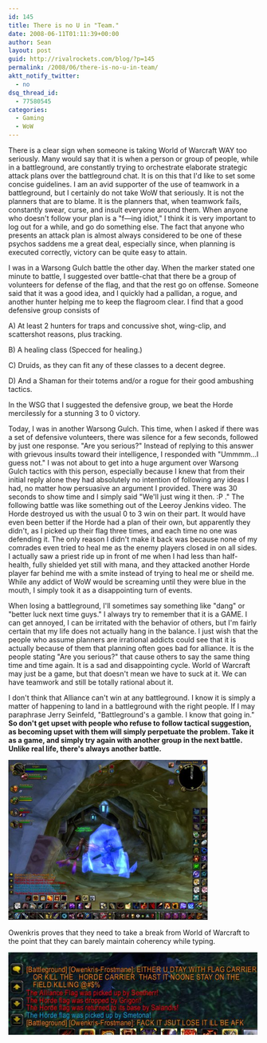 ```yaml
---
id: 145
title: There is no U in "Team."
date: 2008-06-11T01:11:39+00:00
author: Sean
layout: post
guid: http://rivalrockets.com/blog/?p=145
permalink: /2008/06/there-is-no-u-in-team/
aktt_notify_twitter:
  - no
dsq_thread_id:
  - 77580545
categories:
  - Gaming
  - WoW
---
```

There is a clear sign when someone is taking World of Warcraft WAY too seriously. Many would say that it is when a person or group of people, while in a battleground, are constantly trying to orchestrate elaborate strategic attack plans over the battleground chat. It is on this that I'd like to set some concise guidelines. I am an avid supporter of the use of teamwork in a battleground, but I certainly do not take WoW that seriously. It is not the planners that are to blame. It is the planners that, when teamwork fails, constantly swear, curse, and insult everyone around them. When anyone who doesn't follow your plan is a "f&#8212;ing idiot," I think it is very important to log out for a while, and go do something else. The fact that anyone who presents an attack plan is almost always considered to be one of these psychos saddens me a great deal, especially since, when planning is executed correctly, victory can be quite easy to attain.

I was in a Warsong Gulch battle the other day. When the marker stated one minute to battle, I suggested over battle-chat that there be a group of volunteers for defense of the flag, and that the rest go on offense. Someone said that it was a good idea, and I quickly had a pallidan, a rogue, and another hunter helping me to keep the flagroom clear. I find that a good defensive group consists of

A) At least 2 hunters for traps and concussive shot, wing-clip, and scattershot reasons, plus tracking.

B) A healing class (Specced for healing.)

C) Druids, as they can fit any of these classes to a decent degree.

D) And a Shaman for their totems and/or a rogue for their good ambushing tactics.

In the WSG that I suggested the defensive group, we beat the Horde mercilessly for a stunning 3 to 0 victory.

Today, I was in another Warsong Gulch. This time, when I asked if there was a set of defensive volunteers, there was silence for a few seconds, followed by just one response. "Are you serious?" Instead of replying to this answer with grievous insults toward their intelligence, I responded with "Ummmm...I guess not." I was not about to get into a huge argument over Warsong Gulch tactics with this person, especially because I knew that from their initial reply alone they had absolutely no intention of following any ideas I had, no matter how persuasive an argument I provided. There was 30 seconds to show time and I simply said "We'll just wing it then. :P ." The following battle was like something out of the Leeroy Jenkins video. The Horde destroyed us with the usual 0 to 3 win on their part. It would have even been better if the Horde had a plan of their own, but apparently they didn't, as I picked up their flag three times, and each time no one was defending it. The only reason I didn't make it back was because none of my comrades even tried to heal me as the enemy players closed in on all sides. I actually saw a priest ride up in front of me when I had less than half-health, fully shielded yet still with mana, and they attacked another Horde player far behind me with a smite instead of trying to heal me or sheild me. While any addict of WoW would be screaming until they were blue in the mouth, I simply took it as a disappointing turn of events.

When losing a battleground, I'll sometimes say something like "dang" or "better luck next time guys." I always try to remember that it is a GAME. I can get annoyed, I can be irritated with the behavior of others, but I'm fairly certain that my life does not actually hang in the balance. I just wish that the people who assume planners are irrational addicts could see that it is actually because of them that planning often goes bad for alliance. It is the people stating "Are you serious?" that cause others to say the same thing time and time again. It is a sad and disappointing cycle. World of Warcraft may just be a game, but that doesn't mean we have to suck at it. We can have teamwork and still be totally rational about it.

I don't think that Alliance can't win at any battleground. I know it is simply a matter of happening to land in a battleground with the right people. If I may paraphrase Jerry Seinfeld, "Battleground's a gamble. I know that going in." **So don't get upset with people who refuse to follow tactical suggestion, as becoming upset with them will simply perpetuate the problem. Take it as a game, and simply try again with another group in the next battle. Unlike real life, there's always another battle.**

[<img class="aligncenter size-medium wp-image-146" title="I got frozen in mid bow-firing.  I thought it so interesting that I took a screenshot.  I thank the hunter that placed it. :P" src="/content/2008/06/wowscrnshot_060708_214223-400x320.jpg" alt="I got frozen in mid bow-firing.  I thought it so interesting that I took a screenshot.  I thank the hunter that placed it. :P" width="400" height="320" />](/content/2008/06/wowscrnshot_060708_214223.jpg)

Owenkris proves that they need to take a break from World of Warcraft to the point that they can barely maintain coherency while typing.

[<img class="aligncenter size-full wp-image-149" title="Are you sure you want to dtay with fack?  Or is it jsut a word I haven\'t heard of?" src="/content/2008/06/another-example.jpg" alt="" width="500" height="165" />](/content/2008/06/another-example.jpg)